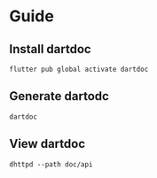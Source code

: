 # Guide
## Install dartdoc
`flutter pub global activate dartdoc`
## Generate dartodc
`dartdoc`
## View dartdoc
`dhttpd --path doc/api`
